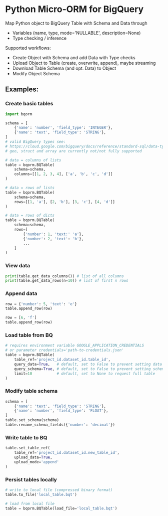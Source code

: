 # Python Micro-ORM for BigQuery

Map Python object to BigQuery Table with Schema and Data through
+ Variables (name, type, mode='NULLABLE', description=None)
+ Type checking / inference

Supported workflows:
- Create Object with Schema and add Data with Type checks
- Upload Object to Table (create, overwrite, append), maybe streaming
- Download Table Schema (and opt. Data) to Object
- Modify Object Schema

## Examples:
### Create basic tables
```python
import bqorm

schema = [
    {'name': 'number', 'field_type': 'INTEGER'},
    {'name': 'text', 'field_type': 'STRING'},
]
# valid BigQuery types see: 
# https://cloud.google.com/bigquery/docs/reference/standard-sql/data-types
# geo, struct and array are currently not/not fully supported

# data = columns of lists
table = bqorm.BQTable(
    schema=schema, 
    columns=[[1, 2, 3, 4], ['a', 'b', 'c', 'd']]
)

# data = rows of lists
table = bqorm.BQTable(
    schema=schema, 
    rows=[[1, 'a'], [2, 'b'], [3, 'c'], [4, 'd']]
)

# data = rows of dicts
table = bqorm.BQTable(
    schema=schema, 
    rows=[
        {'number': 1, 'text:' 'a'}, 
        {'number': 2, 'text': 'b'},
        ...
    ]
)
```

### View data
```python
print(table.get_data_columns()) # list of all columns
print(table.get_data_rows(n=10)) # list of first n rows
```

### Append data
```python
row = {'number': 5, 'text': 'e'}
table.append_row(row)

row = [6, 'f']
table.append_row(row)
```

### Load table from BQ
```python
# requires environment variable GOOGLE_APPLICATION_CREDENTIALS 
# or parameter credentials='path-to-credentials.json'
table = bqorm.BQTable(
    table_ref='project_id.dataset_id.table_id',
    query_data=True,   # default, set to False to prevent setting data
    query_schema=True, # default, set to False to prevent setting schema
    limit=10           # default, set to None to request full table
)
```

### Modify table schema
```python
schema = [
    {'name': 'text', 'field_type': 'STRING'},
    {'name': 'number', 'field_type': 'FLOAT'},
]
table.set_schema(schema)
table.rename_schema_fields({'number': 'decimal'})
```

### Write table to BQ
```python
table.set_table_ref(
    table_ref='project_id.dataset_id.new_table_id', 
    upload_data=True, 
    upload_mode='append'
)
```

### Persist tables locally
```python
# write to local file (compressed binary format)
table.to_file('local_table.bqt')

# load from local file
table = bqorm.BQTable(load_file='local_table.bqt')
```
